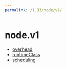 ```yaml
---
permalink: /1.33/node/v1/
---
```


# node.v1



* [overhead](overhead.md)
* [runtimeClass](runtimeClass.md)
* [scheduling](scheduling.md)